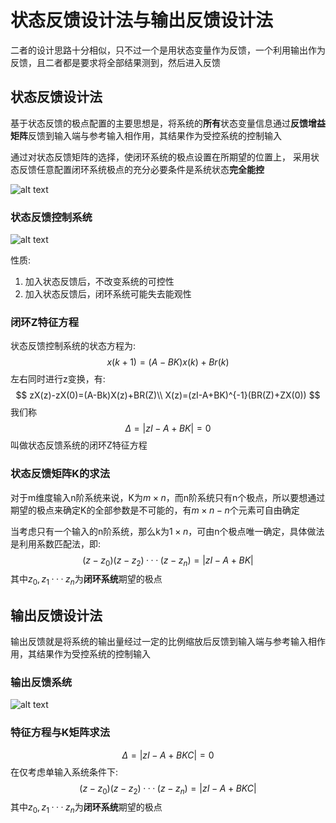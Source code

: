 # 状态反馈设计法与输出反馈设计法
二者的设计思路十分相似，只不过一个是用状态变量作为反馈，一个利用输出作为反馈，且二者都是要求将全部结果测到，然后进入反馈
## 状态反馈设计法
基于状态反馈的极点配置的主要思想是，将系统的**所有**状态变量信息通过**反馈增益矩阵**反馈到输入端与参考输入相作用，其结果作为受控系统的控制输入

通过对状态反馈矩阵的选择，使闭环系统的极点设置在所期望的位置上， 
采用状态反馈任意配置闭环系统极点的充分必要条件是系统状态**完全能控**

![alt text](img/8_1.png)
### 状态反馈控制系统
![alt text](img/8_2.png)

性质:
1. 加入状态反馈后，不改变系统的可控性
2. 加入状态反馈后，闭环系统可能失去能观性

### 闭环Z特征方程
状态反馈控制系统的状态方程为:
$$
x(k+1)=(A-BK)x(k)+Br(k)
$$
左右同时进行z变换，有:
$$
zX(z)-zX(0)=(A-Bk)X(z)+BR(Z)\\
X(z)=(zI-A+BK)^{-1}(BR(Z)+ZX(0))
$$
我们称
$$
\Delta=|zI-A+BK|=0
$$
叫做状态反馈系统的闭环Z特征方程
### 状态反馈矩阵K的求法
对于m维度输入n阶系统来说，K为$m\times n$，而n阶系统只有n个极点，所以要想通过期望的极点来确定K的全部参数是不可能的，有$m\times n-n$个元素可自由确定

当考虑只有一个输入的n阶系统，那么k为$1\times n$，可由n个极点唯一确定，具体做法是利用系数匹配法，即:
$$
(z-z_0)(z-z_2)···(z-z_n)=|zI-A+BK|
$$
其中$z_0,z_1···z_n$为**闭环系统**期望的极点
## 输出反馈设计法
输出反馈就是将系统的输出量经过一定的比例缩放后反馈到输入端与参考输入相作用，其结果作为受控系统的控制输入

### 输出反馈系统
![alt text](img/8_3.png)

### 特征方程与K矩阵求法
$$
\Delta=|zI-A+BKC|=0
$$
在仅考虑单输入系统条件下:
$$
(z-z_0)(z-z_2)···(z-z_n)=|zI-A+BKC|
$$
其中$z_0,z_1···z_n$为**闭环系统**期望的极点